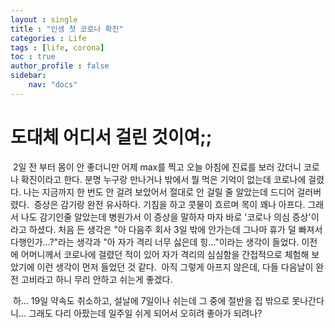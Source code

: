 ```yaml
---
layout : single
title : "인생 첫 코로나 확진"
categories : Life
tags : [life, corona] 
toc : true
author_profile : false 
sidebar: 
    nav: "docs" 
---
```



# 도대체 어디서 걸린 것이여;;


​	2일 전 부터 몸이 안 좋더니만 어제 max를 찍고 오늘 아침에 진료를 보러 갔더니 코로나 확진이라고 한다. 분명 누구랑 만나거나 밖에서 뭘 먹은 기억이 없는데 코로나에 걸렸다. 나는 지금까지 한 번도 안 걸려 보았어서 절대로 안 걸릴 줄 알았는데 드디어 걸러버렸다.
​	증상은 감기랑 완전 유사하다. 기침을 하고 콧물이 흐르며 목이 꽤나 아프다. 그래서 나도 감기인줄 알았는데 병원가서 이 증상을 말하자 마자 바로 '코로나 의심 증상'이라고 하셨다. 처음 든 생각은 "아 다음주 회사 3일 밖에 안가는데 그나마 휴가 덜 빠져서 다행인가...?"라는 생각과 "아 자가 격리 너무 싫은데 힝..."이라는 생각이 들었다. 이전에 어머니께서 코로나에 걸렸던 적이 있어 자가 격리의 심심함을 간접적으로 체험해 보았기에 이런 생각이 먼저 들었던 것 같다.
​	아직 그렇게 아프지 않은데, 다들 다음날이 완전 고비라고 하니 무리 안하고 쉬는게 좋겠다. 


​	하... 19일 약속도 취소하고, 설날에 7일이나 쉬는데 그 중에 절반을 집 밖으로 못나간다니... 그래도 다리 아팠는데 일주일 쉬게 되어서 오히려 좋아가 되려나?